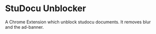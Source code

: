# StuDocu Unblocker
A Chrome Extension which unblock studocu documents. It removes blur and the ad-banner.